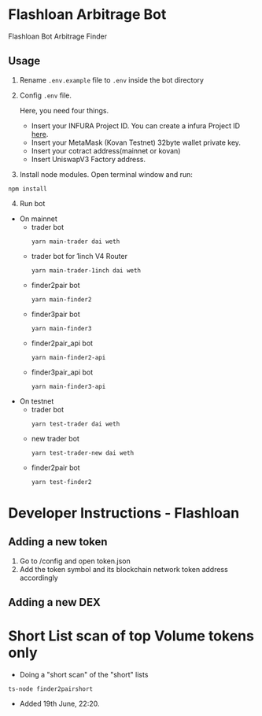 # Flashloan Arbitrage Bot
Flashloan Bot Arbitrage Finder

## Usage

1. Rename `.env.example` file to `.env` inside the bot directory
 
2. Config `.env` file. 

    Here, you need four things. 
    * Insert your INFURA Project ID. You can create a infura Project ID [here](https://infura.io). 
    * Insert your MetaMask (Kovan Testnet) 32byte wallet private key.
    * Insert your cotract address(mainnet or kovan)
    * Insert UniswapV3 Factory address. 

3. Install node modules. Open terminal window and run:

```
npm install
```

4. Run bot

- On mainnet
    * trader bot
        ```
        yarn main-trader dai weth
        ```
    * trader bot for 1inch V4 Router
        ```
        yarn main-trader-1inch dai weth
        ```
    * finder2pair bot
        ```
        yarn main-finder2
        ```
    * finder3pair bot
        ```
        yarn main-finder3
        ```
    * finder2pair_api bot
        ```
        yarn main-finder2-api
        ```
    * finder3pair_api bot
        ```
        yarn main-finder3-api
        ```
- On testnet
    * trader bot
        ```
        yarn test-trader dai weth
        ```
    * new trader bot
        ```
        yarn test-trader-new dai weth
        ```
    * finder2pair bot
        ```
        yarn test-finder2
        ```



# Developer Instructions - Flashloan

## Adding a new token 
1. Go to /config and open token.json
2. Add the token symbol and its blockchain network token address accordingly 


## Adding a new DEX



# Short List scan of top Volume tokens only

- Doing a "short scan" of the "short" lists

```
ts-node finder2pairshort
```

- Added 19th June, 22:20.